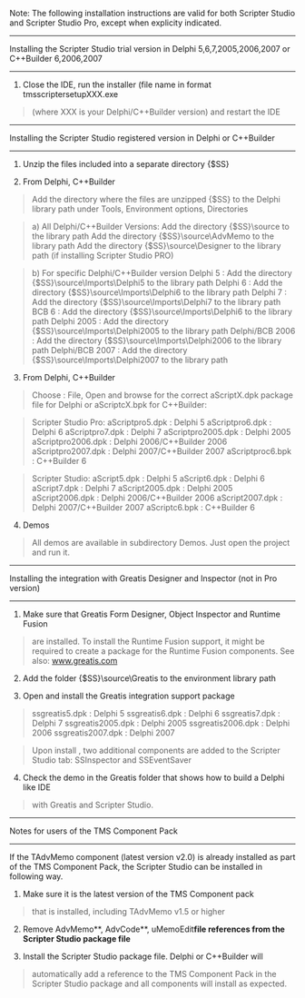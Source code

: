 Note: The following installation instructions are valid for both Scripter Studio
and Scripter Studio Pro, except when explicity indicated.


---

Installing the Scripter Studio trial version in Delphi 5,6,7,2005,2006,2007 or C++Builder 6,2006,2007

---


1) Close the IDE, run the installer (file name in format tmsscriptersetupXXX.exe
> (where XXX is your Delphi/C++Builder version) and restart the IDE




---

Installing the Scripter Studio registered version in Delphi or C++Builder

---


1) Unzip the files included into a separate directory {$SS}

2) From Delphi, C++Builder

> Add the directory where the files are unzipped {$SS} to the Delphi library path
> under Tools, Environment options, Directories

> a) All Delphi/C++Builder Versions:
> Add the directory {$SS}\source to the library path
> Add the directory {$SS}\source\AdvMemo to the library path
> Add the directory {$SS}\source\Designer to the library path (if installing Scripter Studio PRO)

> b) For specific Delphi/C++Builder version
> Delphi 5        : Add the directory {$SS}\source\Imports\Delphi5 to the library path
> Delphi 6        : Add the directory {$SS}\source\Imports\Delphi6 to the library path
> Delphi 7        : Add the directory {$SS}\source\Imports\Delphi7 to the library path
> BCB 6           : Add the directory {$SS}\source\Imports\Delphi6 to the library path
> Delphi 2005     : Add the directory {$SS}\source\Imports\Delphi2005 to the library path
> Delphi/BCB 2006 : Add the directory {$SS}\source\Imports\Delphi2006 to the library path
> Delphi/BCB 2007 : Add the directory {$SS}\source\Imports\Delphi2007 to the library path


3) From Delphi, C++Builder

> Choose : File, Open and browse for the correct aScriptX.dpk
> package file for Delphi or aScriptcX.bpk for C++Builder:

> Scripter Studio Pro:
> aScriptpro5.dpk     : Delphi 5
> aScriptpro6.dpk     : Delphi 6
> aScriptpro7.dpk     : Delphi 7
> aScriptpro2005.dpk  : Delphi 2005
> aScriptpro2006.dpk  : Delphi 2006/C++Builder 2006
> aScriptpro2007.dpk  : Delphi 2007/C++Builder 2007
> aScriptproc6.bpk    : C++Builder 6

> Scripter Studio:
> aScript5.dpk     : Delphi 5
> aScript6.dpk     : Delphi 6
> aScript7.dpk     : Delphi 7
> aScript2005.dpk  : Delphi 2005
> aScript2006.dpk  : Delphi 2006/C++Builder 2006
> aScript2007.dpk  : Delphi 2007/C++Builder 2007
> aScriptc6.bpk    : C++Builder 6


4) Demos

> All demos are available in subdirectory Demos. Just open the project and run it.





---

Installing the integration with Greatis Designer and Inspector (not in Pro version)

---


1) Make sure that Greatis Form Designer, Object Inspector and Runtime Fusion
> are installed. To install the Runtime Fusion support, it might be required
> to create a package for the Runtime Fusion components.
> See also: www.greatis.com

2) Add the folder {$SS}\source\Greatis to the environment library path

3) Open and install the Greatis integration support package

> ssgreatis5.dpk : Delphi 5
> ssgreatis6.dpk : Delphi 6
> ssgreatis7.dpk : Delphi 7
> ssgreatis2005.dpk : Delphi 2005
> ssgreatis2006.dpk : Delphi 2006
> ssgreatis2007.dpk : Delphi 2007

> Upon install , two additional components are added to the Scripter Studio tab:
> SSInspector and SSEventSaver

4) Check the demo in the Greatis folder that shows how to build a Delphi like IDE
> with Greatis and Scripter Studio.




---

Notes for users of the TMS Component Pack

---


If the TAdvMemo component (latest version v2.0) is already
installed as part of the TMS Component Pack, the Scripter
Studio can be installed in following way.

1) Make sure it is the latest version of the TMS Component pack
> that is installed, including TAdvMemo v1.5 or higher

2) Remove AdvMemo**, AdvCode**, uMemoEdit**file references from the Scripter Studio package file**

3) Install the Scripter Studio package file. Delphi or C++Builder will
> automatically add a reference to the TMS Component Pack in the
> Scripter Studio package and all components will install as expected.
